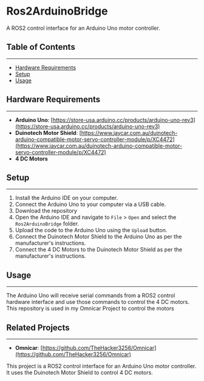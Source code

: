 # Ros2ArduinoBridge

A ROS2 control interface for an Arduino Uno motor controller.

## Table of Contents
-----------------

* [Hardware Requirements](#hardware-requirements)
* [Setup](#setup)
* [Usage](#usage)

## Hardware Requirements
-----------------------

* **Arduino Uno**: [https://store-usa.arduino.cc/products/arduino-uno-rev3](https://store-usa.arduino.cc/products/arduino-uno-rev3)
* **Duinotech Motor Shield**: [https://www.jaycar.com.au/duinotech-arduino-compatible-motor-servo-controller-module/p/XC4472](https://www.jaycar.com.au/duinotech-arduino-compatible-motor-servo-controller-module/p/XC4472)
* **4 DC Motors**

## Setup
--------

1. Install the Arduino IDE on your computer.
2. Connect the Arduino Uno to your computer via a USB cable.
3. Download the repository
4. Open the Arduino IDE and navigate to `File` > `Open` and select the `Ros2ArduinoBridge` folder.
5. Upload the code to the Arduino Uno using the `Upload` button.
6. Connect the Duinotech Motor Shield to the Arduino Uno as per the manufacturer's instructions.
7. Connect the 4 DC Motors to the Duinotech Motor Shield as per the manufacturer's instructions.

## Usage
-----

The Arduino Uno will receive serial commands from a ROS2 control hardware interface and use those commands to control the 4 DC motors.
This repository is used in my Omnicar Project to control the motors

## Related Projects
-------------------

* **Omnicar**: [https://github.com/TheHacker3256/Omnicar](https://github.com/TheHacker3256/Omnicar)

This project is a ROS2 control interface for an Arduino Uno motor controller. It uses the Duinotech Motor Shield to control 4 DC motors.
